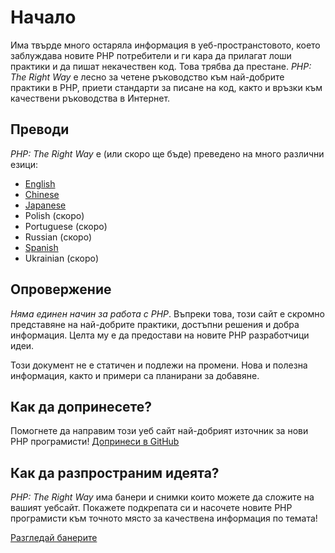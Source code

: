 # Начало

Има твърде много остаряла информация в уеб-пространстовото, което заблуждава новите PHP потребители и ги кара да
прилагат лоши практики и да пишат некачествен код. Това трябва да престане. _PHP: The Right Way_ е лесно за четене
ръководство към най-добрите практики в PHP, приети стандарти за писане на код, както и връзки към качествени 
ръководства в Интернет.

## Преводи

_PHP: The Right Way_ е (или скоро ще бъде) преведено на много различни езици: 

* [English](http://www.phptherightway.com)
* [Chinese](http://wulijun.github.com/php-the-right-way)
* [Japanese](http://ja.phptherightway.com)
* Polish (скоро)
* Portuguese (скоро)
* Russian (скоро)
* [Spanish](http://es.phptherightway.com)
* Ukrainian (скоро)

## Опровержение

_Няма единен начин за работа с PHP_. Въпреки това, този сайт е скромно представяне на най-добрите практики,
достъпни решения и добра информация. Целта му е да предостави на новите PHP разработчици идеи.

Този документ не е статичен и подлежи на промени. Нова и полезна информация, както и примери са планирани
за добавяне.

## Как да допринесете?

Помогнете да направим този уеб сайт най-добрият източник за нови PHP програмисти! [Допринеси в GitHub][1]

## Как да разпространим идеята?

_PHP: The Right Way_ има банери и снимки които можете да сложите на вашият уебсайт. Покажете подкрепата си и
насочете новите PHP програмисти към точното място за качествена информация по темата!

[Разгледай банерите][2]

[1]: https://github.com/metala/php-the-right-way-l10n-bg_BG/tree/gh-pages
[2]: /banners.html
